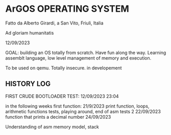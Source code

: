 # ArGOS OPERATING SYSTEM


Fatto da Alberto Girardi, a San Vito, Friuli, Italia

Ad gloriam humanitatis

12/09/2023

GOAL: building an OS totally from scratch. Have fun along the way.
Learning assemblt language, low level management of memory and execution.

To be used on qemu. Totally insecure. 
in developement



## HISTORY LOG


FIRST CRUDE BOOTLOADER TEST: 12/09/2023 23:04

in the following weeks
first function: 21/9/2023
print function, loops, arithmetic functions tests, playing around, end of asm tests 2 22/09/2023
function that prints a decimal number 24/09/2023

Understanding of asm memory model, stack